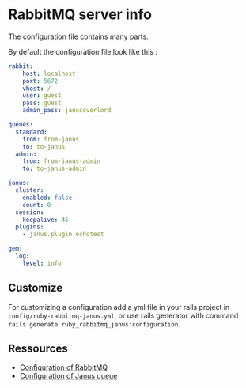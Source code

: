 # RabbitMQ server info

The configuration file contains many parts.

By default the configuration file look like this :

```yaml
rabbit:
    host: localhost
    port: 5672
    vhost: /
    user: guest
    pass: guest
    admin_pass: janusoverlord

queues:
  standard:
    from: from-janus
    to: to-janus
  admin:
    from: from-janus-admin
    to: to-janus-admin

janus:
  cluster:
    enabled: false
    count: 0
  session:
    keepalive: 45
  plugins:
    - janus.plugin.echotest

gem:
  log:
    level: info
```

## Customize

For customizing a configuration add a yml file in your rails project in
`config/ruby-rabbitmq-janus.yml`, or use rails generator with command `rails generate
ruby_rabbitmq_janus:configuration`.

## Ressources

* [Configuration of RabbitMQ](https://www.rabbitmq.com/configure.html#config-items)
* [Configuration of Janus queue](https://janus.conf.meetecho.com/docs/rest.html#rabbit)
